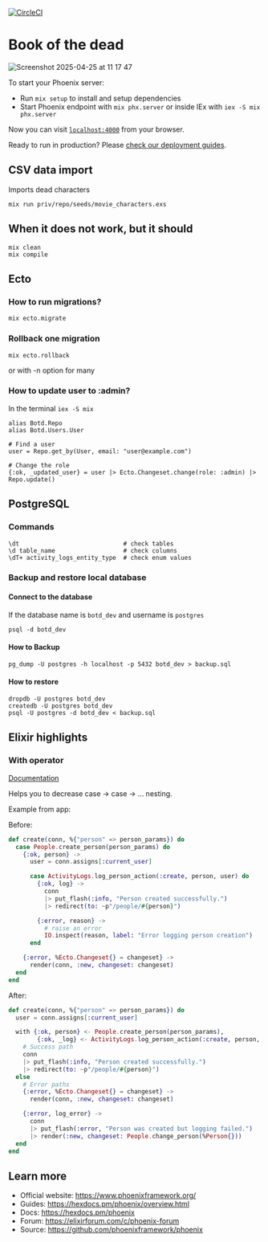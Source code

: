 [![CircleCI](https://circleci.com/gh/maxfarseer/botd.svg?style=shield)](https://circleci.com/gh/maxfarseer/botd)

# Book of the dead

![Screenshot 2025-04-25 at 11 17 47](https://github.com/user-attachments/assets/89ef6fde-fd9b-4904-994a-e14c7eede710)

To start your Phoenix server:

- Run `mix setup` to install and setup dependencies
- Start Phoenix endpoint with `mix phx.server` or inside IEx with `iex -S mix phx.server`

Now you can visit [`localhost:4000`](http://localhost:4000) from your browser.

Ready to run in production? Please [check our deployment guides](https://hexdocs.pm/phoenix/deployment.html).

## CSV data import

Imports dead characters

```
mix run priv/repo/seeds/movie_characters.exs
```

## When it does not work, but it should

```
mix clean
mix compile
```

## Ecto

### How to run migrations?

```
mix ecto.migrate
```

### Rollback one migration

```
mix ecto.rollback
```

or with -n option for many

### How to update user to :admin?

In the terminal `iex -S mix`

```
alias Botd.Repo
alias Botd.Users.User

# Find a user
user = Repo.get_by(User, email: "user@example.com")

# Change the role
{:ok, _updated_user} = user |> Ecto.Changeset.change(role: :admin) |> Repo.update()
```

## PostgreSQL

### Commands

```
\dt                             # check tables
\d table_name                   # check columns
\dT+ activity_logs_entity_type  # check enum values
```

### Backup and restore local database

#### Connect to the database

If the database name is `botd_dev` and username is `postgres`

```
psql -d botd_dev
```

#### How to Backup

```
pg_dump -U postgres -h localhost -p 5432 botd_dev > backup.sql

```

#### How to restore

```
dropdb -U postgres botd_dev
createdb -U postgres botd_dev
psql -U postgres -d botd_dev < backup.sql
```

## Elixir highlights

### With operator

[Documentation](https://hexdocs.pm/elixir/Kernel.SpecialForms.html#with/1)

Helps you to decrease case -> case -> ... nesting.

Example from app:

Before:

```elixir
def create(conn, %{"person" => person_params}) do
  case People.create_person(person_params) do
    {:ok, person} ->
      user = conn.assigns[:current_user]

      case ActivityLogs.log_person_action(:create, person, user) do
        {:ok, log} ->
          conn
          |> put_flash(:info, "Person created successfully.")
          |> redirect(to: ~p"/people/#{person}")

        {:error, reason} ->
          # raise an error
          IO.inspect(reason, label: "Error logging person creation")
      end

    {:error, %Ecto.Changeset{} = changeset} ->
      render(conn, :new, changeset: changeset)
  end
end
```

After:

```elixir
def create(conn, %{"person" => person_params}) do
  user = conn.assigns[:current_user]

  with {:ok, person} <- People.create_person(person_params),
        {:ok, _log} <- ActivityLogs.log_person_action(:create, person, user) do
    # Success path
    conn
    |> put_flash(:info, "Person created successfully.")
    |> redirect(to: ~p"/people/#{person}")
  else
    # Error paths
    {:error, %Ecto.Changeset{} = changeset} ->
      render(conn, :new, changeset: changeset)

    {:error, log_error} ->
      conn
      |> put_flash(:error, "Person was created but logging failed.")
      |> render(:new, changeset: People.change_person(%Person{}))
  end
end
```

## Learn more

- Official website: https://www.phoenixframework.org/
- Guides: https://hexdocs.pm/phoenix/overview.html
- Docs: https://hexdocs.pm/phoenix
- Forum: https://elixirforum.com/c/phoenix-forum
- Source: https://github.com/phoenixframework/phoenix
